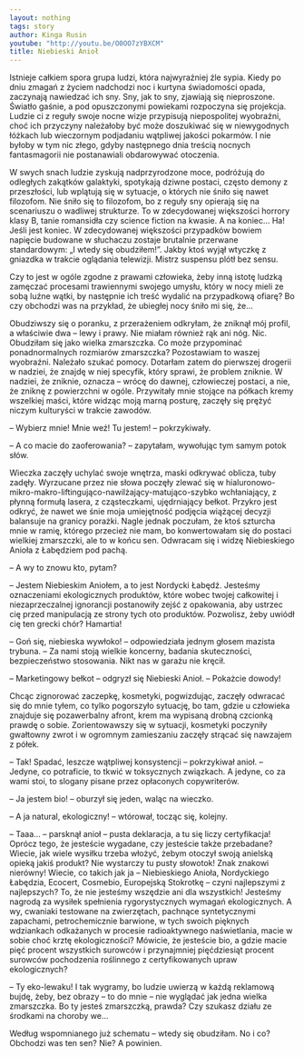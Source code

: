 ```yaml
---
layout: nothing
tags: story
author: Kinga Rusin
youtube: "http://youtu.be/O0OO7zYBXCM"
title: Niebieski Anioł
---
```

Istnieje całkiem spora grupa ludzi, która najwyraźniej źle sypia. Kiedy po dniu zmagań z życiem nadchodzi noc i kurtyna świadomości opada, zaczynają nawiedzać ich sny. Sny, jak to sny, zjawiają się nieproszone. Światło gaśnie, a pod opuszczonymi powiekami rozpoczyna się projekcja. Ludzie ci z reguły swoje nocne wizje przypisują niepospolitej wyobraźni, choć ich przyczyny należałoby być może doszukiwać się w niewygodnych łóżkach lub wieczornym podjadaniu wątpliwej jakości pokarmów. I nie byłoby w tym nic złego, gdyby następnego dnia treścią nocnych fantasmagorii nie postanawiali obdarowywać otoczenia.

W swych snach ludzie zyskują nadprzyrodzone moce, podróżują do odległych zakątków galaktyki, spotykają dziwne postaci, często demony z przeszłości, lub wplątują się w sytuacje, o których nie śniło się nawet filozofom. Nie śniło się to filozofom, bo z reguły sny opierają się na scenariuszu o wadliwej strukturze. To w zdecydowanej większości horrory klasy B, tanie romansidła czy science fiction na kwasie. A na koniec… Ha! Jeśli jest koniec. W zdecydowanej większości przypadków bowiem napięcie budowane w słuchaczu zostaje brutalnie przerwane standardowym: „I wtedy się obudziłem!”. Jakby ktoś wyjął wtyczkę z gniazdka w trakcie oglądania telewizji. Mistrz suspensu plótł bez sensu.

Czy to jest w ogóle zgodne z prawami człowieka, żeby inną istotę ludzką zamęczać procesami trawiennymi swojego umysłu, który w nocy mieli ze sobą luźne wątki, by następnie ich treść wydalić na przypadkową ofiarę? Bo czy obchodzi was na przykład, że ubiegłej nocy śniło mi się, że…

Obudziwszy się o poranku, z przerażeniem odkryłam, że zniknął mój profil, a właściwie dwa – lewy i prawy. Nie miałam również rąk ani nóg. Nic. Obudziłam się jako wielka zmarszczka. Co może przypominać ponadnormalnych rozmiarów zmarszczka? Pozostawiam to waszej wyobraźni.
Należało szukać pomocy. Dotarłam zatem do pierwszej drogerii w nadziei, że znajdę w niej specyfik, który sprawi, że problem zniknie. W nadziei, że zniknie, oznacza – wrócę do dawnej, człowieczej postaci, a nie, że zniknę z powierzchni w ogóle. Przywitały mnie stojące na półkach kremy wszelkiej maści, które widząc moją marną posturę, zaczęły się prężyć niczym kulturyści w trakcie zawodów.

– Wybierz mnie! Mnie weź! Tu jestem! – pokrzykiwały.

– A co macie do zaoferowania? – zapytałam, wywołując tym samym potok słów.

Wieczka zaczęły uchylać swoje wnętrza, maski odkrywać oblicza, tuby zadęły. Wyrzucane przez nie słowa poczęły zlewać się w hialuronowo-mikro-makro-liftingująco-nawilżający-matująco-szybko wchłaniający, z płynną formułą lasera, z cząsteczkami, ujędrniający bełkot. Przykro jest odkryć, że nawet we śnie moja umiejętność podjęcia wiążącej decyzji balansuje na granicy porażki.
Nagle jednak poczułam, że ktoś szturcha mnie w ramię, którego przecież nie mam, bo konwertowałam się do postaci wielkiej zmarszczki, ale to w końcu sen. Odwracam się i widzę Niebieskiego Anioła z Łabędziem pod pachą.

– A wy to znowu kto, pytam?

– Jestem Niebieskim Aniołem, a to jest Nordycki Łabędź. Jesteśmy oznaczeniami ekologicznych produktów, które wobec twojej całkowitej i niezaprzeczalnej ignorancji postanowiły zejść z opakowania, aby ustrzec cię przed manipulacją ze strony tych oto produktów. Pozwolisz, żeby uwiódł cię ten grecki chór? Hamartia!

– Goń się, niebieska wywłoko! – odpowiedziała jednym głosem mazista trybuna. – Za nami stoją wielkie koncerny, badania skuteczności, bezpieczeństwo stosowania. Nikt nas w garażu nie kręcił.

– Marketingowy bełkot – odgryzł się Niebieski Anioł. – Pokażcie dowody!

Chcąc zignorować zaczepkę, kosmetyki, pogwizdując, zaczęły odwracać się do mnie tyłem, co tylko pogorszyło sytuację, bo tam, gdzie u człowieka znajduje się pozawerbalny afront, krem ma wypisaną drobną czcionką prawdę o sobie. Zorientowawszy się w sytuacji, kosmetyki poczyniły gwałtowny zwrot i w ogromnym zamieszaniu zaczęły strącać się nawzajem z półek.

– Tak! Spadać, leszcze wątpliwej konsystencji – pokrzykiwał anioł. – Jedyne, co potraficie, to tkwić w toksycznych związkach. A jedyne, co za wami stoi, to slogany pisane przez opłaconych copywriterów.

– Ja jestem bio! – oburzył się jeden, waląc na wieczko.

– A ja natural, ekologiczny! – wtórował, tocząc się, kolejny.

– Taaa… – parsknął anioł – pusta deklaracja, a tu się liczy certyfikacja! Oprócz tego, że jesteście wygadane, czy jesteście także przebadane? Wiecie, jak wiele wysiłku trzeba włożyć, żebym otoczył swoją anielską opieką jakiś produkt? Nie wystarczy tu pusty słowotok! Znak znakowi nierówny! Wiecie, co takich jak ja – Niebieskiego Anioła, Nordyckiego Łabędzia, Ecocert, Cosmebio, Europejską Stokrotkę – czyni najlepszymi z najlepszych? To, że nie jesteśmy wszędzie ani dla wszystkich! Jesteśmy nagrodą za wysiłek spełnienia rygorystycznych wymagań ekologicznych. A wy, cwaniaki testowane na zwierzętach, pachnące syntetycznymi zapachami, petrochemicznie barwione, w tych swoich pięknych wdziankach odkażanych w procesie radioaktywnego naświetlania, macie w sobie choć krztę ekologiczności? Mówicie, że jesteście bio, a gdzie macie pięć procent wszystkich surowców i przynajmniej pięćdziesiąt procent surowców pochodzenia roślinnego z certyfikowanych upraw ekologicznych? 

– Ty eko-lewaku! I tak wygramy, bo ludzie uwierzą w każdą reklamową bujdę, żeby, bez obrazy – to do mnie – nie wyglądać jak jedna wielka zmarszczka. Bo ty jesteś zmarszczką, prawda? Czy szukasz działu ze środkami na choroby we…

Według wspomnianego już schematu – wtedy się obudziłam. No i co? Obchodzi was ten sen? Nie? A powinien.
